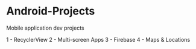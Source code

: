 # Android-Projects
Mobile application dev projects

1 - RecyclerView
2 - Multi-screen Apps
3 - Firebase
4 - Maps & Locations